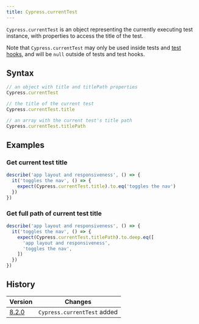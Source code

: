 ```yaml
---
title: Cypress.currentTest
---
```


`Cypress.currentTest` is an object representing the currently executing test
instance, with properties to access the title of the test.

<Alert type="warning">

Note that `Cypress.currentTest` may only be used inside tests and
[test hooks](/guides/core-concepts/writing-and-organizing-tests#Hooks), and will
be `null` outside of tests and test hooks.

</Alert>

## Syntax

```javascript
// an object with title and titlePath properties
Cypress.currentTest

// the title of the current test
Cypress.currentTest.title

// an array with the current test's title path
Cypress.currentTest.titlePath
```

## Examples

### Get current test title

```javascript
describe('app layout and responsiveness', () => {
  it('toggles the nav', () => {
    expect(Cypress.currentTest.title).to.eq('toggles the nav')
  })
})
```

### Get full path of current test title

```javascript
describe('app layout and responsiveness', () => {
  it('toggles the nav', () => {
    expect(Cypress.currentTest.titlePath).to.deep.eq([
      'app layout and responsiveness',
      'toggles the nav',
    ])
  })
})
```

## History

| Version                                     | Changes                     |
| ------------------------------------------- | --------------------------- |
| [8.2.0](/guides/references/changelog#8-2-0) | `Cypress.currentTest` added |
